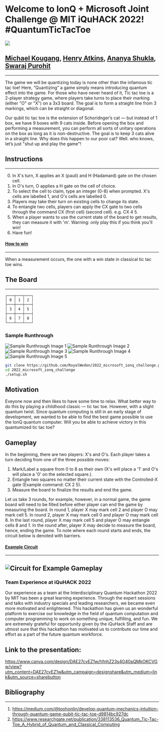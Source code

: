 # Welcome to IonQ + Microsoft Joint Challenge @ MIT iQuHACK 2022! #QuantumTicTacToe

![](Assets/Header.jpg)

[Michael Kougang](https://github.com/RoyalWeden), [Henry Atkins](https://github.com/henry-dev-atkins), [Ananya Shukla](https://github.com/ShuklaAnanya), [Swaraj Purohit](https://github.com/anomius)
-------------------------------------------------------------

****

The game we will be quantizing today is none other than the infamous tic tac toe! Here, “Quantizing” a game simply means introducing quantum effect into the game. 
For those who have never heard of it, Tic tac toe is a 2-player strategy game, where players take turns to place their marking (either "O" or "X") on a 3x3 board. The goal is to form a straight line from 3 markings, which can be straight or diagonal.

Our qubit tic tac toe is the extension of Schoridnger’s cat — but instead of 1 box, we have 9 boxes with 9 cats inside. Before opening the box and performing a measurement, you can perform all sorts of unitary operations on the box as long as it is non-destructive. The goal is to keep 3 cats alive in a straight line. Why does this happen to our poor cat? Well. who knows, let’s just "shut up and play the game"!

## Instructions
----------------------------------------------------
0. In X's turn, X applies an X (pauli) and H (Hadamard) gate on the chosen
   cell.
1. In O's turn, O applies a H gate on the cell of choice.
2. To select the cell to claim, type an integer (0-8) when prompted. 
   X's cells are labelled 1, and O's cells are labelled 0.
3. Players may take their turn on existing cells
   to change its state.
4. To entangle two cells, players can apply the
   CX gate to two cells through the command
   CX (first cell) (second cell). e.g. CX 4 5.
5. When a player wants to use the current state
   of the board to get results, they can measure it
   with 'm'. Warning: only play this if you think you'll win!
6. Have fun!

#### <u>How to win</u>
----------------------------------------------------

When a measurement occurs, the one with a win state in classical tic tac toe wins.

##  The Board
----------------------------------------------------

```bash
┌───┬───┬───┐
│ 0 │ 1 │ 2 │
├───┼───┼───┤
│ 3 │ 4 │ 5 │
├───┼───┼───┤
│ 6 │ 7 │ 8 │
└───┴───┴───┘
```


### Sample Runthrough
![Sample Runthrough Image 1](Assets/output1.jpg)
![Sample Runthrough Image 2](Assets/output2.jpg)
![Sample Runthrough Image 3](Assets/output3.jpg)
![Sample Runthrough Image 4](Assets/output4.jpg)
![Sample Runthrough Image 5](Assets/output5.jpg)


```bash
git clone https://github.com/RoyalWeden/2022_microsoft_ionq_challenge.git
cd 2022_microsoft_ionq_challenge
./setup.sh
```

## Motivation
Eveyone now and then likes to have some time to relax. What better way to do this by playing a childhood classic — tic tac toe. However, with a slight quantum twist. Since quantum computing is still in an early stage of development, we wanted to be able to find the best game possible to use the IonQ quantum computer. Will you be able to achieve victory in this quantumized tic tac toe?

## Gameplay
In the beginning, there are two players: X's and O's. Each player takes a turn deciding from one of the three possible moves:
1. Mark/Label a square from 0 to 8 as their own (X's will place a '1' and O's will place a '0' on the selected square.).
2. Entangle two squares no matter their current state with the Controlled-X gate (Example command: CX 2 5).
3. Measure the board to finalize the results and end the game.

Let us take 3 rounds, for example, however, in a normal game, the game board will need to be filled before either player can end the game by measuring the board. In round 1, player X may mark cell 2 and player O may mark cell 5. In round 2, player X may mark cell 0 and player O may mark cell 8. In the last round, player X may mark cell 5 and player O may entangle cells 8 and 1. In the round after, player X may decide to measure the board, hence, ending the game. To note where each round starts and ends, the circuit below is denoted with barriers.

#### <u>Example Circuit</u>
------
![Circuit for Example Gameplay](Assets/ExampleCircuitTTT.png)
------

### Team Experience at iQuHACK 2022
Our experience as a team at the Interdisciplinary Quantum Hackathon 2022 by MIT has been a great learning experience. Through the expert sessions and talks with industry specials and leading researchers, we became even more motivated and enlightened. This hackathon has given us an wonderful platform to exercise our knowledge in the field of quantum computation and computer programming to work on something unique, fulfilling, and fun. We are extremely grateful for opportunity given by the iQuHack Staff and are utmost sure that this hackathon has motivated us to contribute our time and effort as a part of the future quantum workforce.

## Link to the presentation:
https://www.canva.com/design/DAE27cvEZ1w/hfnhZ23s4G40aQMkOKCVGw/view?utm_content=DAE27cvEZ1w&utm_campaign=designshare&utm_medium=link&utm_source=sharebutton


## Bibliography
----------------------------------------------------

1) https://medium.com/@toohonlin/develop-quantum-mechanics-intuition-through-quantum-game-qubit-tic-tac-toe-d9814bc927dc
2) https://www.researchgate.net/publication/338113536_Quantum_Tic-Tac-Toe_A_Hybrid_of_Quantum_and_Classical_Computing
